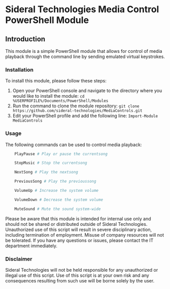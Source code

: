 # Sideral Technologies Media Control PowerShell Module

## Introduction

This module is a simple PowerShell module that allows for control of media playback through the command line by sending emulated virtual keystrokes.

### Installation

To install this module, please follow these steps:
1. Open your PowerShell console and navigate to the directory where you would like to install the module: `cd %USERPROFILE%/Documents/PowerShell/Modules`
2. Run the command to clone the module repository: `git clone https://github.com/sideral-technologies/MediaControls.git`
3. Edit your PowerShell profile and add the following line: `Import-Module MediaControls`

### Usage

The following commands can be used to control media playback:
```powershell
    PlayPause # Play or pause the currentsong

    StopMusic # Stop the currentsong

    NextSong # Play the nextsong

    PreviousSong # Play the previoussong

    VolumeUp # Increase the system volume

    VolumeDown # Decrease the system volume

    MuteSound # Mute the sound system-wide
```

Please be aware that this module is intended for internal use only and should not be shared or distributed outside of Sideral Technologies. Unauthorized use of this script will result in severe disciplinary action, including termination of employment. Misuse of company resources will not be tolerated. If you have any questions or issues, please contact the IT department immediately.

### Disclaimer

Sideral Technologies will not be held responsible for any unauthorized or illegal use of this script. Use of this script is at your own risk and any consequences resulting from such use will be borne solely by the user.
